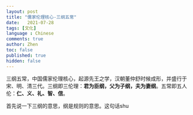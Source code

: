 ```yaml
---
layout: post
title: "儒家伦理核心-三纲五常"
date:   2021-07-28
tags: [文化]
language : Chinese
comments: true
author: Zhen
toc: false
published: true
hidden: false
---
```

三纲五常，中国儒家伦理核心，起源先王之学，汉朝董仲舒时候成形，并盛行于宋、明、清三代。三纲即三伦理：**君为臣纲，父为子纲，夫为妻纲**。五常即五人伦：**仁、义、礼、智、信**。

首先说一下三纲的意思，纲是规则的意思。这句话shu

<!--stackedit_data:
eyJoaXN0b3J5IjpbLTExMjg1NDQzNzYsLTEyNjkyODE5OTcsOD
czMTc3MjE0XX0=
-->
